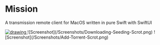# Mission

A transmission remote client for MacOS written in pure Swift with SwiftUI


<a href="https://testflight.apple.com/join/sHGIIcAw">
<img src="https://askyourself.app/assets/testflight.png" alt="drawing" width="200"/>
</a>
![Screenshot](/Screenshots/Downloading-Seeding-Scrot.png)
![Screenshot](/Screenshots/Add-Torrent-Scrot.png)
